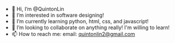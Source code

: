 - 👋 Hi, I’m @QuintonLin
- 👀 I’m interested in software designing! 
- 🌱 I’m currently learning python, html, css, and javascript!
- 💞️ I’m looking to collaborate on anything really! I'm willing to learn!
- 📫 How to reach me: email: quintonlin2@gmail.com
